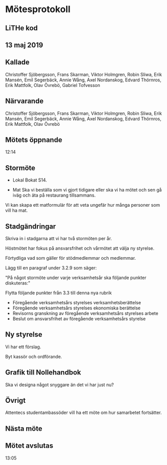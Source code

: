 # Mötesprotokoll

## LiTHe kod

## 13 maj 2019

## Kallade
Christoffer Sjöbergsson, Frans Skarman, Viktor Holmgren, Robin Sliwa, Erik Mansén, Emil Segerbäck, Annie Wång, Axel Nordanskog, Edvard Thörnros, Erik Mattfolk, Olav Övrebö, Gabriel Tofvesson

## Närvarande
Christoffer Sjöbergsson, Frans Skarman, Viktor Holmgren, Robin Sliwa, Erik Mansén, Emil Segerbäck, Annie Wång, Axel Nordanskog, Edvard Thörnros, Erik Mattfolk, Olav Övrebö

## Mötets öppnande
12:14

## Stormöte

- Lokal
Bokat S14.

- Mat
Ska vi beställa som vi gjort tidigare eller ska vi ha mötet och sen gå iväg och äta på restaurang tillsammans.

Vi kan skapa ett matformulär för att veta ungefär hur många personer som vill ha mat.

## Stadgändringar
Skriva in i stadgarna att vi har två stormöten per år.

Höstmötet har fokus på ansvarsfrihet och vårmötet att välja ny styrelse.

Förtydliga vad som gäller för stödmedlemmar och medlemmar.

Lägg till en paragraf under 3.2.9 som säger:

"På något stormöte under varje verksamhetsår ska följande punkter diskuteras:"

Flytta följande punkter från 3.3 till denna nya rubrik

- Föregående verksamhetsårs styrelses verksamhetsberättelse
- Föregående verksamhetsårs styrelses ekonomiska berättelse
- Revisorns granskning av föregående verksamhetsårs styrelses arbete
- Beslut om ansvarsfrihet av föregående verksamhetsårs styrelse

## Ny styrelse
Vi har ett förslag.

Byt kassör och ordförande.

## Grafik till Nollehandbok
Ska vi designa något snyggare än det vi har just nu?

## Övrigt
Attentecs studentambassöder vill ha ett möte om hur samarbetet fortsätter.

## Nästa möte

## Mötet avslutas
13:05
